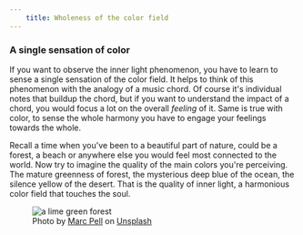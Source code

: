```yaml
---
    title: Wholeness of the color field
---
```


### A single sensation of color

If you want to observe the inner light phenomenon,
you have to learn to sense a single sensation of the color field.
It helps to think of this phenomenon with the analogy of a music chord.
Of course it's individual notes that buildup the chord, but if you want to
understand the impact of a chord, you would focus a lot on the overall *feeling* of it.
Same is true with color, to sense the whole harmony you have to engage your feelings towards the whole.

Recall a time when you've been to a beautiful part of nature, could be a forest, a beach or anywhere else
you would feel most connected to the world. Now try to imagine the quality of the main colors you're perceiving.
The mature greenness of forest, the mysterious deep blue of the ocean, the silence yellow of the desert.
That is the quality of inner light, a harmonious color field that touches the soul.

<figure>
    <img src="/img/forest1.jpg" alt="a lime green forest"/>
    <figcaption>
        Photo by <a href="https://unsplash.com/@blinky264?utm_source=unsplash&utm_medium=referral&utm_content=creditCopyText">Marc Pell</a> on <a href="https://unsplash.com/s/photos/forest?utm_source=unsplash&utm_medium=referral&utm_content=creditCopyText">Unsplash</a>
    </figcaption>
<figure>